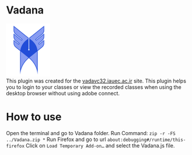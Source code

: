 # Vadana
![alt text](https://github.com/mohammad0021/Vadana/blob/main/vadanama.png "Logo Islamic Azad University") <br>
This plugin was created for the [vadavc32.iauec.ac.ir](https://vadavc32.iauec.ac.ir) site. 
This plugin helps you to login to your classes or view the recorded classes when using the desktop browser without using adobe connect.

# How to use
Open the terminal and go to Vadana folder.
Run Command: 
`zip -r -FS ../Vadana.zip *`
Run Firefox and go to url `about:debugging#/runtime/this-firefox`
Click on `Load Temporary Add-on…` and select the Vadana.js file.

